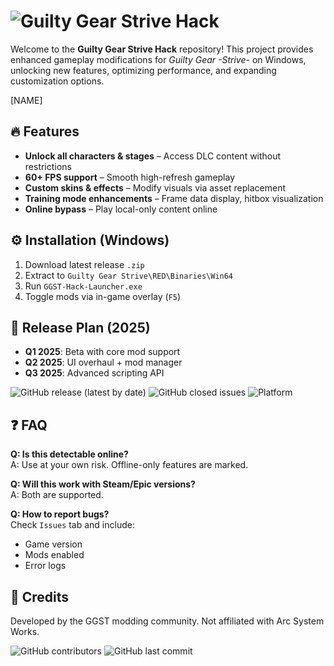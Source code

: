 # ![Guilty Gear Strive Hack](https://i.postimg.cc/05LM1bYD/e0a4f47f-0736-4eee-9791-425172eba9ba.png)  

Welcome to the **Guilty Gear Strive Hack** repository! This project provides enhanced gameplay modifications for *Guilty Gear -Strive-* on Windows, unlocking new features, optimizing performance, and expanding customization options.  

[NAME]  

## 🔥 Features  
- **Unlock all characters & stages** – Access DLC content without restrictions  
- **60+ FPS support** – Smooth high-refresh gameplay  
- **Custom skins & effects** – Modify visuals via asset replacement  
- **Training mode enhancements** – Frame data display, hitbox visualization  
- **Online bypass** – Play local-only content online  

## ⚙️ Installation (Windows)  
1. Download latest release `.zip`  
2. Extract to `Guilty Gear Strive\RED\Binaries\Win64`  
3. Run `GGST-Hack-Launcher.exe`  
4. Toggle mods via in-game overlay (`F5`)  

## 📅 Release Plan (2025)  
- **Q1 2025**: Beta with core mod support  
- **Q2 2025**: UI overhaul + mod manager  
- **Q3 2025**: Advanced scripting API  

![GitHub release (latest by date)](https://img.shields.io/github/v/release/GGST-Hack/Guilty-Gear-Strive-Hack?label=Stable) ![GitHub closed issues](https://img.shields.io/github/issues-closed/GGST-Hack/Guilty-Gear-Strive-Hack?color=green) ![Platform](https://img.shields.io/badge/Platform-Windows%2010%2B-blue)  

## ❓ FAQ  
**Q: Is this detectable online?**  
A: Use at your own risk. Offline-only features are marked.  

**Q: Will this work with Steam/Epic versions?**  
A: Both are supported.  

**Q: How to report bugs?**  
Check `Issues` tab and include:  
- Game version  
- Mods enabled  
- Error logs  

## 📜 Credits  
Developed by the GGST modding community. Not affiliated with Arc System Works.  

![GitHub contributors](https://img.shields.io/github/contributors/GGST-Hack/Guilty-Gear-Strive-Hack) ![GitHub last commit](https://img.shields.io/github/last-commit/GGST-Hack/Guilty-Gear-Strive-Hack)